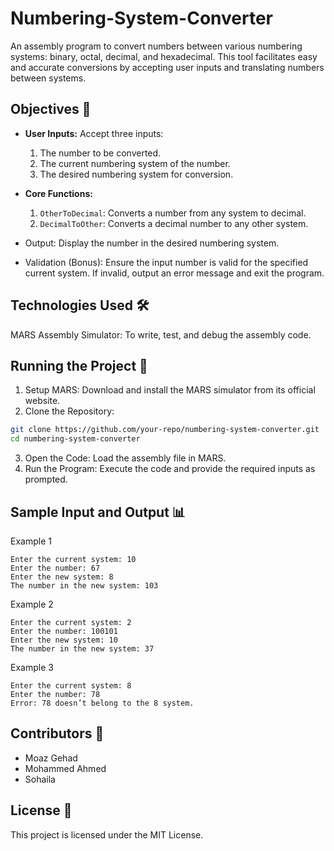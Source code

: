 # Numbering-System-Converter
An assembly program to convert numbers between various numbering systems: binary, octal, decimal, and hexadecimal. This tool facilitates easy and accurate conversions by accepting user inputs and translating numbers between systems.

## Objectives 🎯
* **User Inputs:** Accept three inputs:
  1. The number to be converted.
  2. The current numbering system of the number.
  3. The desired numbering system for conversion.
* **Core Functions:**
  1. `OtherToDecimal`: Converts a number from any system to decimal.
  2. `DecimalToOther`: Converts a decimal number to any other system.
  
* Output: Display the number in the desired numbering system.
* Validation (Bonus): Ensure the input number is valid for the specified current system. If invalid, output an error message and exit the program.

## Technologies Used 🛠️
MARS Assembly Simulator: To write, test, and debug the assembly code.

## Running the Project 🚀
1. Setup MARS: Download and install the MARS simulator from its official website.
2. Clone the Repository:
```bash
git clone https://github.com/your-repo/numbering-system-converter.git
cd numbering-system-converter
```
3. Open the Code: Load the assembly file in MARS.
4. Run the Program: Execute the code and provide the required inputs as prompted.

## Sample Input and Output 📊
Example 1
```
Enter the current system: 10  
Enter the number: 67  
Enter the new system: 8  
The number in the new system: 103  
```
Example 2
```
Enter the current system: 2  
Enter the number: 100101  
Enter the new system: 10  
The number in the new system: 37
```
Example 3 
```
Enter the current system: 8  
Enter the number: 78  
Error: 78 doesn’t belong to the 8 system.
```
## Contributors 🤝
- Moaz Gehad
- Mohammed Ahmed
- Sohaila


## License 📜
This project is licensed under the MIT License.
